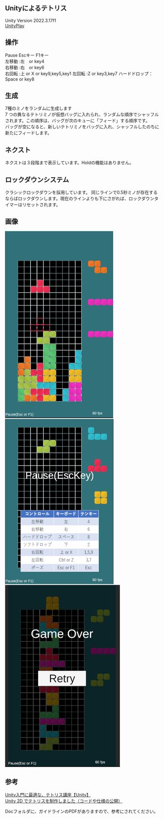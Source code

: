 ## Unityによるテトリス  
Unity Version 2022.3.17f1  
[UnityPlay](https://play.unity.com/p/webgl-builds-387543/edit)  

  
## 操作  
Pause Escキー F1キー  
左移動 :左　or key4  
右移動 :右　or key6  
右回転 :上 or X or key9,key5,key1
左回転 :Z or key3,key7
ハードドロップ：Space or key8

## 生成  
7種のミノをランダムに生成します  
7 つの異なるテトリミノが仮想バッグに入れられ、ランダムな順序でシャッフルされます。この順序は、バッグが次のキューに「フィード」する順序です。  
バッグが空になると、新しいテトリミノをバッグに入れ、シャッフルしたのちに新たにフィードします。

## ネクスト  
ネクストは３段階まで表示しています。Holdの機能はありません。

## ロックダウンシステム
クラシックロックダウンを採用しています。
同じラインで0.5秒ミノが存在するならばロックダウンします。現在のラインよりも下にさがれば、ロックダウンタイマーはリセットされます。  

## 画像
![プレイ画面](doc/play.png)  
![pause画面](doc/pause.png)  
![GameOver画面](doc/gameover.png)  


## 参考
[Unity入門に最適な、テトリス講座【Unity】](https://www.youtube.com/watch?v=IbHhV_-8VxQ)  
[Unity 2D でテトリスを制作しました（コードや仕様の公開）](https://fall-and-fall.hatenablog.com/entry/unity/2d/tetris/overview)  
  
Docフォルダに、ガイドラインのPDFがありますので、参考にされてください。
